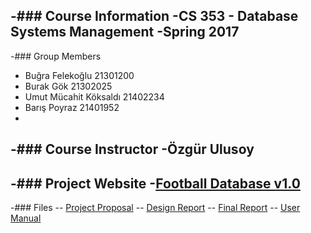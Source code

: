 -### Course Information
 -CS 353 - Database Systems Management
 -Spring 2017
 -
 -### Group Members
 -    Buğra Felekoğlu         21301200
 -    Burak Gök               21302025
 -    Umut Mücahit Köksaldı   21402234
 -    Barış Poyraz            21401952
 -
 -### Course Instructor
 -Özgür Ulusoy
 -
 -### Project Website
 -[Football Database v1.0](http://bugra.felekoglu.ug.bilkent.edu.tr/footballdb/)
 -
 -### Files
 -- [Project Proposal](https://drive.google.com/open?id=0B9wRM7mwf-UfNDdPaURmMXdNT0E)
 -- [Design Report](https://drive.google.com/open?id=0B9wRM7mwf-UfNVdjU1BLenNMNUU)
 -- [Final Report](https://drive.google.com/open?id=0B9wRM7mwf-UfUU1tLUlJTWdlMFU)
 -- [User Manual](https://drive.google.com/open?id=0B9wRM7mwf-UfTmZLdnFVdWpTd3M)
